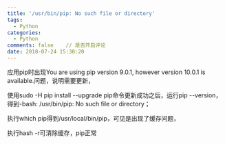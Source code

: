 ```yaml
---
title: '/usr/bin/pip: No such file or directory'
tags:
  - Python
categories:
  - Python
comments: false    // 是否开启评论
date: 2018-07-24 15:30:20
---
```


应用pip时出现You are using pip version 9.0.1, however version 10.0.1 is available.问题，说明需要更新，

使用sudo -H pip install --upgrade pip命令更新成功之后，运行pip --version，得到-bash: /usr/bin/pip: No such file or directory；

执行which pip得到/usr/local/bin/pip，可见是出现了缓存问题，

执行hash -r可清除缓存，pip正常
